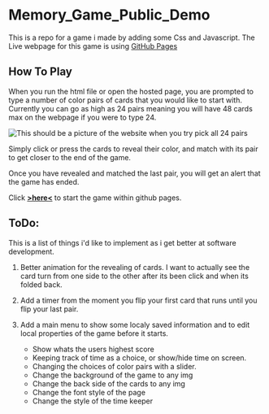 # Memory_Game_Public_Demo
This is a repo for a game i made by adding some Css and Javascript.
The Live webpage for this game is using [GitHub Pages](https://pages.github.com/)


## How To Play

When you run the html file or open the hosted page, you are prompted to type a number of color pairs of cards that you would like to start with. Currently you can go as high as 24 pairs meaning you will have 48 cards max on the webpage if you were to type 24.

![This should be a picture of the website when you try pick all 24 pairs](imgs/Screenshot_Memory_Game.png)

Simply click or press the cards to reveal their color, and match with its pair to get closer to the end of the game.

Once you have revealed and matched the last pair, you will get an alert that the game has ended.

Click **[>here<](https://papontem.github.io/Memory_Game_Public_Demo/)** to start the game within github pages.

## ToDo:
This is a list of things i'd like to implement as i get better at software development.

1. Better animation for the revealing of cards. I want to actually see the card turn from one side to the other after its been click and when its folded back.

2. Add a timer from the moment you flip your first card that runs until you flip your last pair.

3. Add a main menu to show some localy saved information and to edit local properties of the game before it starts.
    - Show whats the users highest score
    - Keeping track of time as a choice, or show/hide time on screen.
    - Changing the choices of color pairs with a slider.
    - Change the background of the game to any img
    - Change the back side of the cards to any img
    - Change the font style of the page
    - Change the style of the time keeper

        